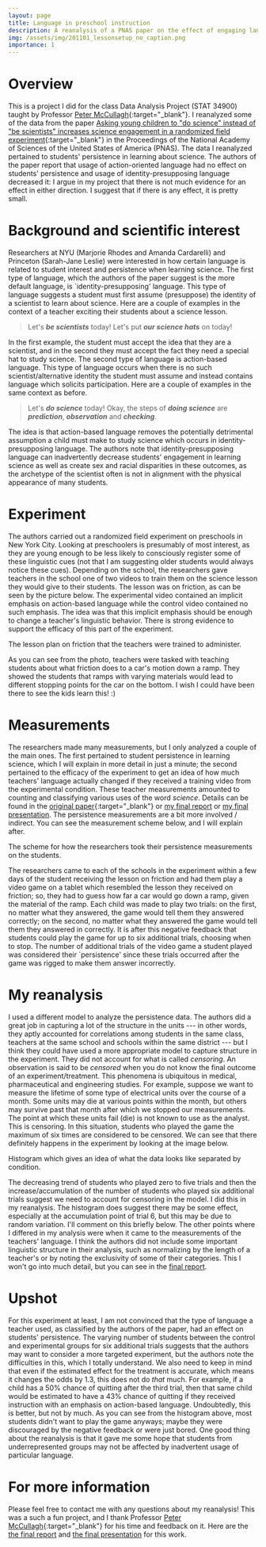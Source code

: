 ```yaml
---
layout: page
title: Language in preschool instruction
description: A reanalysis of a PNAS paper on the effect of engaging language on preschoolers' persistence and interest in learning about science.
img: /assets/img/201101_lessonsetup_no_caption.png
importance: 1
---
```


# Overview

This is a project I did for the class Data Analysis Project (STAT 34900) taught by Professor [Peter McCullagh](https://www.stat.uchicago.edu/~pmcc/){:target="\_blank"}. I reanalyzed some of the data from the paper [Asking young children to "do science" instead of "be scientists" increases science engagement in a randomized field experiment](https://www.pnas.org/content/117/18/9808){:target="\_blank"} in the Proceedings of the National Academy of Sciences of the United States of America (PNAS). The data I reanalyzed pertained to students' persistence in learning about science. The authors of the paper report that usage of action-oriented language had no effect on students' persistence and usage of identity-presupposing language decreased it: I argue in my project that there is not much evidence for an effect in either direction. I suggest that if there is any effect, it is pretty small.

# Background and scientific interest

Researchers at NYU (Marjorie Rhodes and Amanda Cardarelli) and Princeton (Sarah-Jane Leslie) were interested in how certain language is related to student interest and persistence when learning science. The first type of language, which the authors of the paper suggest is the more default language, is `identity-presupposing' language. This type of language suggests a student must first assume (presuppose) the identity of a scientist to learn about science. Here are a couple of examples in the context of a teacher exciting their students about a science lesson.

> Let's ***be scientists*** today!
> Let's put ***our science hats*** on today!

In the first example, the student must accept the idea that they are a scientist, and in the second they must accept the fact they need a special hat to study science. The second type of language is action-based language. This type of language occurs when there is no such scientist/alternative identity the student must assume and instead contains language which solicits participation. Here are a couple of examples in the same context as before.

> Let's ***do science*** today!
> Okay, the steps of ***doing science*** are ***prediction***, ***observation*** and ***checking***.

The idea is that action-based language removes the potentially detrimental assumption a child must make to study science which occurs in identity-presupposing language. The authors note that identity-presupposing language can inadvertently decrease students' engagement in learning science as well as create sex and racial disparities in these outcomes, as the archetype of the scientist often is not in alignment with the physical appearance of many students.

# Experiment

The authors carried out a randomized field experiment on preschools in New York City. Looking at preschoolers is presumably of most interest, as they are young enough to be less likely to consciously register some of these linguistic cues (not that I am suggesting older students would always notice these cues). Depending on the school, the researchers gave teachers in the school one of two videos to train them on the science lesson they would give to their students. The lesson was on friction, as can be seen by the picture below. The experimental video contained an implicit emphasis on action-based language while the control video contained no such emphasis. The idea was that this implicit emphasis should be enough to change a teacher's linguistic behavior. There is strong evidence to support the efficacy of this part of the experiment. 

<div class="row justify-content-md-center">
        <img class="img-fluid rounded z-depth-1" src="{{ '/assets/img/201101_lessonsetup.png' | relative_url }}" alt="" title="example image"/>
</div>
<div class="caption">
    The lesson plan on friction that the teachers were trained to administer.
</div>

As you can see from the photo, teachers were tasked with teaching students about what friction does to a car's motion down a ramp. They showed the students that ramps with varying materials would lead to different stopping points for the car on the bottom. I wish I could have been there to see the kids learn this! :)


# Measurements

The researchers made many measurements, but I only analyzed a couple of the main ones. The first pertained to student persistence in learning science, which I will explain in more detail in just a minute; the second pertained to the efficacy of the experiment to get an idea of how much teachers' language actually changed if they received a training video from the experimental condition. These teacher measurements amounted to counting and classifying various uses of the word *science*. Details can be found in the [original paper](https://www.pnas.org/content/117/18/9808){:target="\_blank"} or <a href= "{{ '/assets/pdf/201209_finalreport_RhodesBrandon.pdf' | relative_url }}">my final report</a> or <a href= "{{ '/assets/pdf/201130_finalpresentation.pdf' | relative_url }}">my final presentation</a>. The persistence measurements are a bit more involved / indirect. You can see the measurement scheme below, and I will explain after.

<div class="row justify-content-md-center">
        <img class="img-fluid rounded z-depth-1" src="{{ '/assets/img/210107_persistence-game-scheme.png' | relative_url }}" alt="" title="example image"/>
</div>
<div class="caption">
    The scheme for how the researchers took their persistence measurements on the students.
</div>

The researchers came to each of the schools in the experiment within a few days of the student receiving the lesson on friction and had them play a video game on a tablet which resembled the lesson they received on friction; so, they had to guess how far a car would go down a ramp, given the material of the ramp. Each child was made to play two trials: on the first, no matter what they answered, the game would tell them they answered correctly; on the second, no matter what they answered the game would tell them they answered in correctly. It is after this negative feedback that students could play the game for up to six additional trials, choosing when to stop. The number of additional trials of the video game a student played was considered their `persistence' since these trials occurred after the game was rigged to make them answer incorrectly.


# My reanalysis

I used a different model to analyze the persistence data. The authors did a great job in capturing a lot of the structure in the units --- in other words, they aptly accounted for correlations among students in the same class, teachers at the same school and schools within the same district --- but I think they could have used a more appropriate model to capture structure in the experiment. They did not account for what is called *censoring*. An observation is said to be *censored* when you do not know the final outcome of an experiment/treatment. This phenomena is ubiquitous in medical, pharmaceutical and engineering studies. For example, suppose we want to measure the lifetime of some type of electrical units over the course of a month. Some units may die at various points within the month, but others may survive past that month after which we stopped our measurements. The point at which these units fail (die) is not known to use as the analyst. This is censoring. In this situation, students who played the game the maximum of six times are considered to be censored. We can see that there definitely happens in the experiment by looking at the image below.

<div class="row justify-content-md-center">
        <img class="img-fluid rounded z-depth-1" src="{{ '/assets/img/rawcounts-bycondition-corrected.png' | relative_url }}" alt="" title="example image"/>
</div>
<div class="caption">
    Histogram which gives an idea of what the data looks like separated by condition.
</div>

The decreasing trend of students who played zero to five trials and then the increase/accumulation of the number of students who played six additional trials suggest we need to account for censoring in the model. I did this in my reanalysis. The histogram does suggest there may be some effect, especially at the accumulation point of trial 6, but this may be due to random variation. I'll comment on this briefly below. The other points where I differed in my analysis were when it came to the measurements of the teachers' language. I think the authors did not include some important linguistic structure in their analysis, such as normalizing by the length of a teacher's or by noting the exclusivity of some of their categories. This I won't go into much detail, but you can see in the <a href= "{{ '/assets/pdf/201209_finalreport_RhodesBrandon.pdf' | relative_url }}">final report</a>.

# Upshot

For this experiment at least, I am not convinced that the type of language a teacher used, as classified by the authors of the paper, had an effect on students' persistence. The varying number of students between the control and experimental groups for six additional trials suggests that the authors may want to consider a more targeted experiment, but the authors note the difficulties in this, which I totally understand. We also need to keep in mind that even if the estimated effect for the treatment is accurate, which means it changes the odds by 1.3, this does not do *that* much. For example, if a child has a 50\% chance of quitting after the third trial, then that same child would be estimated to have a 43\% chance of quitting if they received instruction with an emphasis on action-based language. Undoubtedly, this is better, but not by much. As you can see from the histogram above, most students didn't want to play the game anyways; maybe they were discouraged by the negative feedback or were just bored. One good thing about the reanalysis is that it gave me some hope that students from underrepresented groups may not be affected by inadvertent usage of particular language.


# For more information

Please feel free to contact me with any questions about my reanalysis! This was a such a fun project, and I thank Professor [Peter McCullagh](https://www.stat.uchicago.edu/~pmcc/){:target="\_blank"} for his time and feedback on it. Here are the <a href= "{{ '/assets/pdf/201209_finalreport_RhodesBrandon.pdf' | relative_url }}">the final report</a> and <a href= "{{ '/assets/pdf/201130_finalpresentation.pdf' | relative_url }}">the final presentation</a> for this work.
